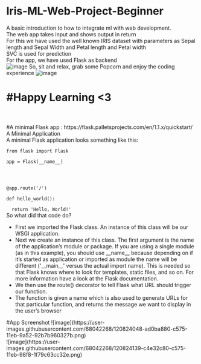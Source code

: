 # Iris-ML-Web-Project-Beginner
A basic introduction to how to integrate ml with web development. <br>
The web app takes input and shows output in return<br>
For this we have used the well known IRIS dataset with parameters as Sepal length and Sepal Width and Petal length and Petal width<br>
SVC is used for prediction<br>
For the app, we have used Flask as backend<br>
![image](https://user-images.githubusercontent.com/68042268/120759707-ea9a1280-c530-11eb-8489-45cbd6d31d55.png)
So, sit and relax, grab some Popcorn and enjoy the coding experience
 ![image](https://user-images.githubusercontent.com/68042268/120759903-2503af80-c531-11eb-8546-730e7d8dd0f4.png)
<br>
<h1>#Happy Learning <3</h1><br><br>
 #A minimal Flask app : https://flask.palletsprojects.com/en/1.1.x/quickstart/
A Minimal Application<br>
A minimal Flask application looks something like this:<br>
<code>
from flask import Flask<br>
app = Flask(__name__)<br>
<br> <br>
@app.route('/')<br>
def hello_world():<br>
  return 'Hello, World!'</code><br>
So what did that code do?<br>
<ul>
 <li>First we imported the Flask class. An instance of this class will be our WSGI application.</li>

<li>Next we create an instance of this class. The first argument is the name of the application’s module or package. If you are using a single module (as in this example), you should use __name__ because depending on if it’s started as application or imported as module the name will be different ('__main__' versus the actual import name). This is needed so that Flask knows where to look for templates, static files, and so on. For more information have a look at the Flask documentation.</li>

 <li>We then use the route() decorator to tell Flask what URL should trigger our function.</li>

<li>The function is given a name which is also used to generate URLs for that particular function, and returns the message we want to display in the user’s browser</li>
 </ul>
 #App Screenshot
 ![image](https://user-images.githubusercontent.com/68042268/120824048-ad0ba880-c575-11eb-9a52-92b7b960327b.png)<br>
 ![image](https://user-images.githubusercontent.com/68042268/120824139-c4e32c80-c575-11eb-98f8-1f79c63cc32e.png)


